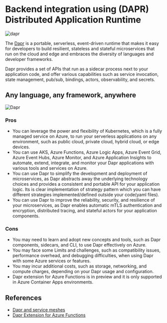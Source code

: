 # Backend integration using (DAPR) Distributed Application Runtime

![dapr](https://docs.dapr.io/images/overview.png)

The [Dapr](https://github.com/dapr/community/blob/master/README.md) is a portable, serverless, event-driven runtime that makes it easy for developers to build resilient, stateless and stateful microservices that run on the cloud and edge and embraces the diversity of languages and developer frameworks.

Dapr provides a set of APIs that run as a sidecar process next to your application code, and offer various capabilities such as service invocation, state management, pub/sub, bindings, actors, observability, and secrets.

## Any language, any framework, anywhere

![Dapr](https://docs.dapr.io/images/overview.png)

### Pros

- You can leverage the power and flexibility of Kubernetes, which is a fully managed service on Azure, to run your serverless applications on any environment, such as public cloud, private cloud, hybrid cloud, or edge devices.
- You can use AKS, Azure Functions, Azure Logic Apps, Azure Event Grid, Azure Event Hubs, Azure Monitor, and Azure Application Insights to automate, extend, integrate, and monitor your Dapr applications with various tools and services on Azure.
- You can use Dapr to simplify the development and deployment of microservices, as Dapr abstracts away the underlying technology choices and provides a consistent and portable API for your application logic. Its is clear implementation of strategy pattern which you can have different strategies implemented/defined outside your code(yaml files).
- You can use Dapr to improve the reliability, security, and resilience of your microservices, as Dapr enables automatic mTLS authentication and encryption, distributed tracing, and stateful actors for your application components.

### Cons

- You may need to learn and adopt new concepts and tools, such as Dapr components, sidecars, and CLI, to use Dapr effectively on Azure.
- You may face some Limits and challenges, such as compatibility issues, performance overhead, and debugging difficulties, when using Dapr with some Azure services or features.
- You may incur additional costs, such as storage, networking, and compute charges, depending on your Dapr usage and configuration.
- Dapr extension for Azure Functions is in preview and it is only supported in Azure Container Apps environments.

## References

- [Dapr and service meshes](https://docs.dapr.io/concepts/service-mesh/)
- [Dapr Extension for Azure Functions](https://learn.microsoft.com/en-us/azure/azure-functions/functions-bindings-dapr?tabs=in-process%2Cpreview-bundle-v4x%2Cbicep1&pivots=programming-language-csharp)
